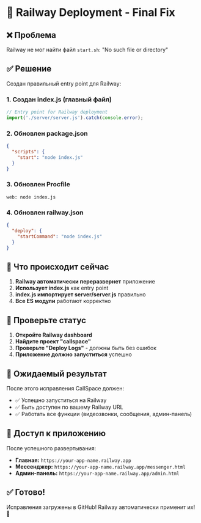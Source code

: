# 🚀 Railway Deployment - Final Fix

## ❌ Проблема
Railway не мог найти файл `start.sh`: "No such file or directory"

## ✅ Решение
Создан правильный entry point для Railway:

### 1. **Создан index.js** (главный файл)
```javascript
// Entry point for Railway deployment
import('./server/server.js').catch(console.error);
```

### 2. **Обновлен package.json**
```json
{
  "scripts": {
    "start": "node index.js"
  }
}
```

### 3. **Обновлен Procfile**
```
web: node index.js
```

### 4. **Обновлен railway.json**
```json
{
  "deploy": {
    "startCommand": "node index.js"
  }
}
```

## 🎯 Что происходит сейчас

1. **Railway автоматически переразвернет** приложение
2. **Использует index.js** как entry point
3. **index.js импортирует server/server.js** правильно
4. **Все ES модули** работают корректно

## 📱 Проверьте статус

1. **Откройте Railway dashboard**
2. **Найдите проект "callspace"**
3. **Проверьте "Deploy Logs"** - должны быть без ошибок
4. **Приложение должно запуститься** успешно

## 🎉 Ожидаемый результат

После этого исправления CallSpace должен:
- ✅ Успешно запуститься на Railway
- ✅ Быть доступен по вашему Railway URL
- ✅ Работать все функции (видеозвонки, сообщения, админ-панель)

## 🔗 Доступ к приложению

После успешного развертывания:
- **Главная:** `https://your-app-name.railway.app`
- **Мессенджер:** `https://your-app-name.railway.app/messenger.html`
- **Админ-панель:** `https://your-app-name.railway.app/admin.html`

## ✅ Готово!

Исправления загружены в GitHub! Railway автоматически применит их! 🚀
